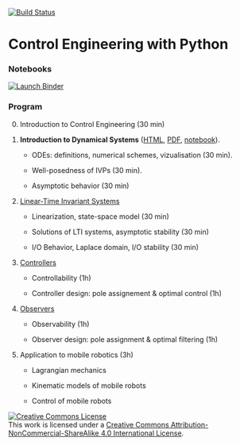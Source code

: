 [![Build Status](https://travis-ci.org/boisgera/control-engineering-with-python.svg?branch=master)](https://travis-ci.org/boisgera/control-engineering-with-python)

Control Engineering with Python
================================================================================

### Notebooks

[![Launch Binder][binder-badge]][CEIP-binder]

[binder-badge]: https://img.shields.io/badge/Launch-Binder-blue.svg?style=flat-square
[CEIP-binder]: https://mybinder.org/v2/gh/boisgera/control-engineering-with-python/gh-pages


### Program

 0. Introduction to Control Engineering (30 min)

 1. **Introduction to Dynamical Systems** ([HTML](https://boisgera.github.io/control-engineering-with-python/odes.html),
    [PDF](https://boisgera.github.io/control-engineering-with-python/odes.pdf),
    [notebook](https://mybinder.org/v2/gh/boisgera/control-engineering-with-python/gh-pages?filepath=odes.ipynb)).

      - ODEs: definitions, numerical schemes, vizualisation (30 min). 

      - Well-posedness of IVPs (30 min).

      - Asymptotic behavior (30 min)

 2. [Linear-Time Invariant Systems](https://boisgera.github.io/control-engineering-with-python/linear-systems.html)

      - Linearization, state-space model (30 min)

      - Solutions of LTI systems, asymptotic stability (30 min)

      - I/O Behavior, Laplace domain, I/O stability (30 min)

 3. [Controllers](https://boisgera.github.io/control-engineering-with-python/controllers.html)

      - Controllability (1h)

      - Controller design: pole assignement & optimal control (1h)

 4. [Observers](https://boisgera.github.io/control-engineering-with-python/observers.html)

      - Observability (1h)

      - Observer design: pole assignment & optimal filtering (1h)

 5. Application to mobile robotics (3h)

      - Lagrangian mechanics

      - Kinematic models of mobile robots

      - Control of mobile robots




<a rel="license" href="http://creativecommons.org/licenses/by-nc-sa/4.0/"><img alt="Creative Commons License" style="border-width:0" src="https://i.creativecommons.org/l/by-nc-sa/4.0/88x31.png" /></a><br />This work is licensed under a <a rel="license" href="http://creativecommons.org/licenses/by-nc-sa/4.0/">Creative Commons Attribution-NonCommercial-ShareAlike 4.0 International License</a>.
